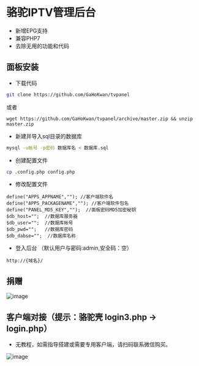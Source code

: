 # 骆驼IPTV管理后台

- 新增EPG支持
- 兼容PHP7
- 去除无用的功能和代码

## 面板安装
- 下载代码
```bash
git clone https://github.com/GaHoKwan/tvpanel
```
或者
```
wget https://github.com/GaHoKwan/tvpanel/archive/master.zip && unzip master.zip
```

- 新建并导入sql目录的数据库
```bash
mysql -u帐号 -p密码 数据库名 < 数据库.sql
```

- 创建配置文件
```bash
cp .config.php config.php
```

- 修改配置文件
```
define("APPS_APPNAME",""); //客户端软件名
define("APPS_PACKAGENAME",""); //客户端软件包名
define("PANEL_MD5_KEY","");  //面板密码MD5加密秘钥
$db_host="";  //数据库服务器
$db_user="";  //数据库帐号
$db_pwd="";   //数据库密码
$db_dabse="";  //数据库名称
```

- 登入后台 （默认用户与密码:admin,安全码：空）
```
http://{域名}/
```

## 捐赠
![image](https://github.com/GaHoKwan/tvpanel/raw/master/wechat-pay.png)

## 客户端对接（提示：骆驼壳 login3.php -> login.php）
- 无教程，如需指导搭建或需要专用客户端，请扫码联系微信购买。

![image](https://github.com/GaHoKwan/tvpanel/raw/master/wechat.jpeg)
